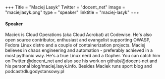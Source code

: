 +++
Title = "Maciej Lasyk"
Twitter = "docent_net"
image = "maciejlasyk.png"
type = "speaker"
linktitle = "maciej-lasyk"
+++

#### Speaker

Maciek is Cloud Operations (aka Cloud Acrobat) at Codewise. He's also open source contributor, enthusiast and evangelist supporting OWASP, Fedora Linux distro and a couple of containerization projects. Maciej believes in chaos engineering and automation - preferably achieved in a most pythonic way. He's a true Linux nerd and a Gopher. You can catch him on Twitter @docent_net and also see his work on github/@docent-net and his personal blog/maciej.lasyk.info. Besides Maciek runs sport blog and podcast/dlugodystansowy.pl


